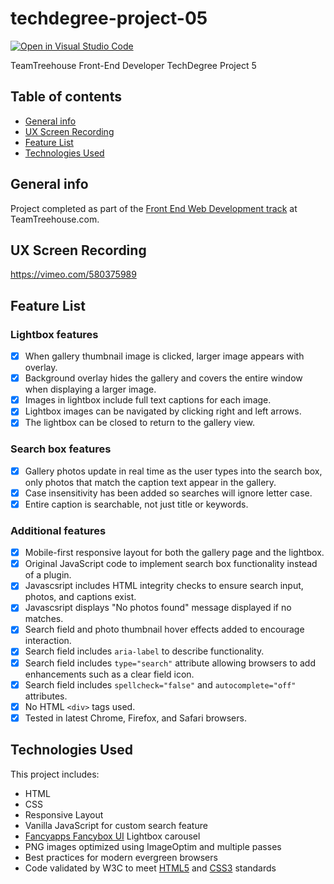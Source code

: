 # techdegree-project-05

[![Open in Visual Studio Code](https://open.vscode.dev/badges/open-in-vscode.svg)](https://open.vscode.dev/organization/repository)

TeamTreehouse Front-End Developer TechDegree Project 5

## Table of contents

- [General info](#general-info)
- [UX Screen Recording](#ux-screen-recording)
- [Feature List](#feature-list)
- [Technologies Used](#technologies-used)

## General info

Project completed as part of the [Front End Web Development track](https://teamtreehouse.com/tracks/front-end-web-development) at TeamTreehouse.com.

## UX Screen Recording

https://vimeo.com/580375989

## Feature List

### Lightbox features

- [x] When gallery thumbnail image is clicked, larger image appears with overlay.
- [x] Background overlay hides the gallery and covers the entire window when displaying a larger image.
- [x] Images in lightbox include full text captions for each image.
- [x] Lightbox images can be navigated by clicking right and left arrows.
- [x] The lightbox can be closed to return to the gallery view.

### Search box features

- [x] Gallery photos update in real time as the user types into the search box, only photos that match the caption text appear in the gallery.
- [x] Case insensitivity has been added so searches will ignore letter case.
- [x] Entire caption is searchable, not just title or keywords.

### Additional features

- [x] Mobile-first responsive layout for both the gallery page and the lightbox.
- [x] Original JavaScript code to implement search box functionality instead of a plugin.
- [x] Javascsript includes HTML integrity checks to ensure search input, photos, and captions exist.
- [x] Javascsript displays "No photos found" message displayed if no matches.
- [x] Search field and photo thumbnail hover effects added to encourage interaction.
- [x] Search field includes `aria-label` to describe functionality.
- [x] Search field includes `type="search"` attribute allowing browsers to add enhancements such as a clear field icon.
- [x] Search field includes `spellcheck="false"` and `autocomplete="off"` attributes.
- [x] No HTML `<div>` tags used.
- [x] Tested in latest Chrome, Firefox, and Safari browsers.

## Technologies Used

This project includes:

- HTML
- CSS
- Responsive Layout
- Vanilla JavaScript for custom search feature
- [Fancyapps Fancybox UI](https://github.com/fancyapps/ui) Lightbox carousel
- PNG images optimized using ImageOptim and multiple passes
- Best practices for modern evergreen browsers
- Code validated by W3C to meet [HTML5](https://validator.w3.org/) and [CSS3](http://jigsaw.w3.org/css-validator/) standards
